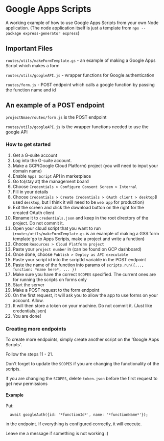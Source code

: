 # Google Apps Scripts

A working example of how to use Google Apps Scripts from your own Node application.
(The node application itself is just a template from `npx --package express-generator express`)

## Important Files

`routes/utils/makeFormTemplate.gs` - an example of making a Google Apps Script which makes a form

`routes/utils/googleAPI.js` - wrapper functions for Google authentication

`routes/form.js` - POST endpoint which calls a google function by passing the function name and id

## An example of a POST endpoint

`projectNmae/routes/form.js` is the POST endpoint

`routes/utils/googleAPI.js` is the wrapper functions needed to use the google API

### How to get started

1. Get a G-suite account
2. Log into the G-suite account.
3. Make a GCP(Google Cloud Platform) project (you will need to input your domain name)
4. Enable `Apps Script` API in marketplace
5. Go to(stay at) the management board
6. Choose `Credentials > Configure Consent Screen > Internal`
7. Fill in your details
8. Choose `Credentials > Create Credentials > OAuth client >
desktop`(I used `desktop`, but I think it will need to be `web app` for production)
9. Exit the screen and click the download button on the right for the created OAuth client
10. Rename it to `credentials.json` and keep in the root directory of the project. Do not commit it.
11. Open your cloud script that you want to run (`routes/utils/makeFormTemplate.gs` is an example of making a GSS form template`go to Apps Scripts, make a project and write a function)
12. Choose `Resources > Cloud Platform project`
13. Paste your `project number` in (can be found on GCP dashboard)
14. Once done, choose `Publish > Deploy as API executable`
15. Paste your script id into the scriptId variable in the POST endpoint
16. Paste the name of the function into params of `scripts.run({..., function: *name here*, ... })`
17. Make sure you have the correct `SCOPES` specified. The current ones are for running the scripts on forms only
18. Start the server
19. Make a POST request to the form endpoint
20. On the first request, it will ask you to allow the app to use forms on your account. Allow.
21. It will then store a token on your machine. Do not commit it. (Just like credentials.json)
22. You are done!

### Creating more endpoints

To create more endpoints, simply create another script on the 'Google Apps Scripts'.

Follow the steps 11 - 21. 

Don't forget to update the `SCOPES` if you are changing the functionality of the scripts.

If you are changing the `SCOPES`, delete `token.json` before the first request to get new permissions

#### Example

Put:


`  await googleAuth({id: '*functionId*', name: '*functionName*'});`

in the endpoint. If everything is configured correctly, it will execute. 

Leave me a message if something is not working :)